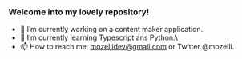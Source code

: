 ### Welcome into my lovely repository!

<!--
**mozelli/mozelli** is a ✨ _special_ ✨ repository because its `README.md` (this file) appears on your GitHub profile.
-->

- 🔭 I’m currently working on a content maker application.
- 🌱 I’m currently learning Typescript ans Python.\
- 📫 How to reach me: mozellidev@gmail.com or Twitter @mozelli.
